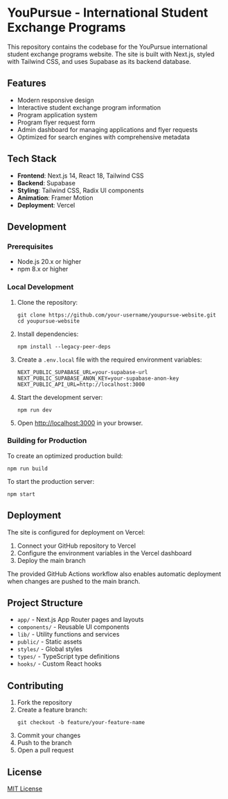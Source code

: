 # YouPursue - International Student Exchange Programs

This repository contains the codebase for the YouPursue international student exchange programs website. The site is built with Next.js, styled with Tailwind CSS, and uses Supabase as its backend database.

## Features

- Modern responsive design
- Interactive student exchange program information
- Program application system
- Program flyer request form
- Admin dashboard for managing applications and flyer requests
- Optimized for search engines with comprehensive metadata

## Tech Stack

- **Frontend**: Next.js 14, React 18, Tailwind CSS
- **Backend**: Supabase
- **Styling**: Tailwind CSS, Radix UI components
- **Animation**: Framer Motion
- **Deployment**: Vercel

## Development

### Prerequisites

- Node.js 20.x or higher
- npm 8.x or higher

### Local Development

1. Clone the repository:
   ```
   git clone https://github.com/your-username/youpursue-website.git
   cd youpursue-website
   ```

2. Install dependencies:
   ```
   npm install --legacy-peer-deps
   ```

3. Create a `.env.local` file with the required environment variables:
   ```
   NEXT_PUBLIC_SUPABASE_URL=your-supabase-url
   NEXT_PUBLIC_SUPABASE_ANON_KEY=your-supabase-anon-key
   NEXT_PUBLIC_API_URL=http://localhost:3000
   ```

4. Start the development server:
   ```
   npm run dev
   ```

5. Open [http://localhost:3000](http://localhost:3000) in your browser.

### Building for Production

To create an optimized production build:

```
npm run build
```

To start the production server:

```
npm start
```

## Deployment

The site is configured for deployment on Vercel:

1. Connect your GitHub repository to Vercel
2. Configure the environment variables in the Vercel dashboard
3. Deploy the main branch

The provided GitHub Actions workflow also enables automatic deployment when changes are pushed to the main branch.

## Project Structure

- `app/` - Next.js App Router pages and layouts
- `components/` - Reusable UI components
- `lib/` - Utility functions and services
- `public/` - Static assets
- `styles/` - Global styles
- `types/` - TypeScript type definitions
- `hooks/` - Custom React hooks

## Contributing

1. Fork the repository
2. Create a feature branch:
   ```
   git checkout -b feature/your-feature-name
   ```
3. Commit your changes
4. Push to the branch
5. Open a pull request

## License

[MIT License](LICENSE) 